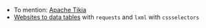  * To mention: [Apache Tikia](https://tika.apache.org/)
 * [Websites to data tables](http://thomaslevine.com/!/web-sites-to-data-tables/) with `requests` and `lxml` with `cssselectors`
